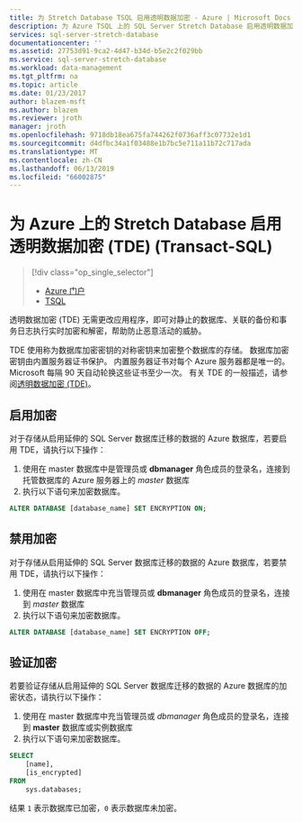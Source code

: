 ```yaml
---
title: 为 Stretch Database TSQL 启用透明数据加密 - Azure | Microsoft Docs
description: 为 Azure TSQL 上的 SQL Server Stretch Database 启用透明数据加密 (TDE)
services: sql-server-stretch-database
documentationcenter: ''
ms.assetid: 27753d91-9ca2-4d47-b34d-b5e2c2f029bb
ms.service: sql-server-stretch-database
ms.workload: data-management
ms.tgt_pltfrm: na
ms.topic: article
ms.date: 01/23/2017
author: blazem-msft
ms.author: blazem
ms.reviewer: jroth
manager: jroth
ms.openlocfilehash: 9718db18ea675fa744262f0736aff3c07732e1d1
ms.sourcegitcommit: d4dfbc34a1f03488e1b7bc5e711a11b72c717ada
ms.translationtype: MT
ms.contentlocale: zh-CN
ms.lasthandoff: 06/13/2019
ms.locfileid: "66002875"
---
```

# <a name="enable-transparent-data-encryption-tde-for-stretch-database-on-azure-transact-sql"></a>为 Azure 上的 Stretch Database 启用透明数据加密 (TDE) (Transact-SQL)
> [!div class="op_single_selector"]
> * [Azure 门户](sql-server-stretch-database-encryption-tde.md)
> * [TSQL](sql-server-stretch-database-tde-tsql.md)
>
>

透明数据加密 (TDE) 无需更改应用程序，即可对静止的数据库、关联的备份和事务日志执行实时加密和解密，帮助防止恶意活动的威胁。

TDE 使用称为数据库加密密钥的对称密钥来加密整个数据库的存储。 数据库加密密钥由内置服务器证书保护。 内置服务器证书对每个 Azure 服务器都是唯一的。 Microsoft 每隔 90 天自动轮换这些证书至少一次。 有关 TDE 的一般描述，请参阅[透明数据加密 (TDE)]。

## <a name="enabling-encryption"></a>启用加密
对于存储从启用延伸的 SQL Server 数据库迁移的数据的 Azure 数据库，若要启用 TDE，请执行以下操作：

1. 使用在 master 数据库中是管理员或 **dbmanager** 角色成员的登录名，连接到托管数据库的 Azure 服务器上的 *master* 数据库
2. 执行以下语句来加密数据库。

```sql
ALTER DATABASE [database_name] SET ENCRYPTION ON;
```

## <a name="disabling-encryption"></a>禁用加密
对于存储从启用延伸的 SQL Server 数据库迁移的数据的 Azure 数据库，若要禁用 TDE，请执行以下操作：

1. 使用在 master 数据库中充当管理员或 **dbmanager** 角色成员的登录名，连接到 *master* 数据库
2. 执行以下语句来加密数据库。

```sql
ALTER DATABASE [database_name] SET ENCRYPTION OFF;
```

## <a name="verifying-encryption"></a>验证加密
若要验证存储从启用延伸的 SQL Server 数据库迁移的数据的 Azure 数据库的加密状态，请执行以下操作：

1. 使用在 master 数据库中充当管理员或 *dbmanager* 角色成员的登录名，连接到 **master** 数据库或实例数据库
2. 执行以下语句来加密数据库。

```sql
SELECT
    [name],
    [is_encrypted]
FROM
    sys.databases;
```

结果 ```1``` 表示数据库已加密，```0``` 表示数据库未加密。

<!--Anchors-->
[透明数据加密 (TDE)]: https://msdn.microsoft.com/library/bb934049.aspx


<!--Image references-->

<!--Link references-->

